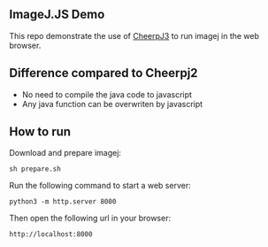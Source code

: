 ## ImageJ.JS Demo

This repo demonstrate the use of [CheerpJ3](https://labs.leaningtech.com/cheerpj3) to run imagej in the web browser.


## Difference compared to Cheerpj2
 * No need to compile the java code to javascript
 * Any java function can be overwriten by javascript

## How to run

Download and prepare imagej:
```
sh prepare.sh
```

Run the following command to start a web server:
```
python3 -m http.server 8000
```

Then open the following url in your browser:
```
http://localhost:8000
```
